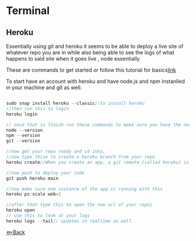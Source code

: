 # Terminal

## Heroku  

Essentially using git and heroku it seems to be able to deploy a live site of whatever repo you are in while also being able to see the logs of what happens to said site when it goes live , node essentially

These are commands to get started or follow this tutorial for basics[link](https://devcenter.heroku.com/articles/getting-started-with-nodejs#introduction) 

To start have an account with heroku and have node.js and npm instanlled in your machine and git as well.

```Javascript

sudo snap install heroku --classic//to install heroku
//then run this to login
heroku login

// once that is finish run these commands to make sure you have the nesecaser thing to use heroku
node --version
npm --version
git --version  

//now get your repo ready and cd into, 
//now type thise to create a heroku branch from your repo
heroku create//When you create an app, a git remote (called heroku) is also created and associated with your local git repository.

//now push to deploy your code
git push heroku main

//now make sure one instance of the app is running with this
heroku ps:scale web=1

//after that type this to open the new url of your repoi
heroku open
// use this to look at your logs
heroku logs --tail// updates in realtime as well

```  

[<==Back](../README.md)
